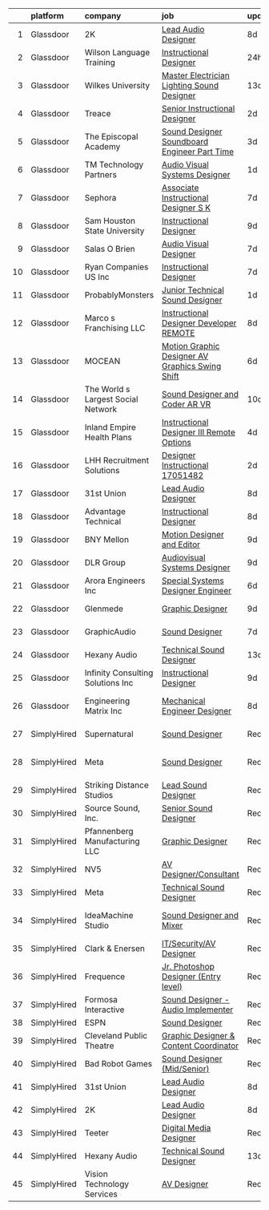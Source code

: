 

|    | platform    | company                            | job                                                                                                                                                                                                                                                                                                                                                                                                                                                                                                                                                                                                                                                                                                                                                                                                                                                                                                                                                                                                                                                                                                                                                                        | update_time   | location                 |
|---:|:------------|:-----------------------------------|:---------------------------------------------------------------------------------------------------------------------------------------------------------------------------------------------------------------------------------------------------------------------------------------------------------------------------------------------------------------------------------------------------------------------------------------------------------------------------------------------------------------------------------------------------------------------------------------------------------------------------------------------------------------------------------------------------------------------------------------------------------------------------------------------------------------------------------------------------------------------------------------------------------------------------------------------------------------------------------------------------------------------------------------------------------------------------------------------------------------------------------------------------------------------------|:--------------|:-------------------------|
|  1 | Glassdoor   | 2K                                 | [Lead Audio Designer](https://www.glassdoor.com/partner/jobListing.htm?pos=107&ao=1136043&s=58&guid=0000018345217cb196823abe3989b962&src=GD_JOB_AD&t=SR&vt=w&ea=1&cs=1_475fbcab&cb=1663312166358&jobListingId=1008124176706&jrtk=3-0-1gd2i2v6p2a4g001-1gd2i2v79k6f6800-7e78213c8eb53484-)                                                                                                                                                                                                                                                                                                                                                                                                                                                                                                                                                                                                                                                                                                                                                                                                                                                                                  | 8d            | San Mateo, CA            |
|  2 | Glassdoor   | Wilson Language Training           | [Instructional Designer](https://www.glassdoor.com/partner/jobListing.htm?pos=110&ao=1136043&s=58&guid=0000018345217cb196823abe3989b962&src=GD_JOB_AD&t=SR&vt=w&cs=1_fe084d8e&cb=1663312166359&jobListingId=1008143778407&jrtk=3-0-1gd2i2v6p2a4g001-1gd2i2v79k6f6800-162e40f75f43b1da-)                                                                                                                                                                                                                                                                                                                                                                                                                                                                                                                                                                                                                                                                                                                                                                                                                                                                                    | 24h           | Oxford, MA               |
|  3 | Glassdoor   | Wilkes University                  | [Master Electrician Lighting   Sound Designer](https://www.glassdoor.com/partner/jobListing.htm?pos=115&ao=1136043&s=58&guid=0000018345217cb196823abe3989b962&src=GD_JOB_AD&t=SR&vt=w&ea=1&cs=1_e7cf822b&cb=1663312166359&jobListingId=1008114879459&jrtk=3-0-1gd2i2v6p2a4g001-1gd2i2v79k6f6800-891038bc6dab5eea-)                                                                                                                                                                                                                                                                                                                                                                                                                                                                                                                                                                                                                                                                                                                                                                                                                                                         | 13d           | Wilkes-Barre, PA         |
|  4 | Glassdoor   | Treace                             | [Senior Instructional Designer](https://www.glassdoor.com/partner/jobListing.htm?pos=125&ao=1136043&s=58&guid=0000018345217cb196823abe3989b962&src=GD_JOB_AD&t=SR&vt=w&cs=1_cc9122c8&cb=1663312166360&jobListingId=1008138380104&jrtk=3-0-1gd2i2v6p2a4g001-1gd2i2v79k6f6800-e4587e51766cda7e-)                                                                                                                                                                                                                                                                                                                                                                                                                                                                                                                                                                                                                                                                                                                                                                                                                                                                             | 2d            | Ponte Vedra Beach, FL    |
|  5 | Glassdoor   | The Episcopal Academy              | [Sound Designer  Soundboard Engineer  Part Time ](https://www.glassdoor.com/partner/jobListing.htm?pos=108&ao=1136043&s=58&guid=0000018345217cb196823abe3989b962&src=GD_JOB_AD&t=SR&vt=w&ea=1&cs=1_51d4f42f&cb=1663312166358&jobListingId=1008134158666&jrtk=3-0-1gd2i2v6p2a4g001-1gd2i2v79k6f6800-42249c09ee087c0a-)                                                                                                                                                                                                                                                                                                                                                                                                                                                                                                                                                                                                                                                                                                                                                                                                                                                      | 3d            | Newtown Square, PA       |
|  6 | Glassdoor   | TM Technology Partners             | [Audio Visual Systems Designer](https://www.glassdoor.com/partner/jobListing.htm?pos=117&ao=1136043&s=58&guid=0000018345217cb196823abe3989b962&src=GD_JOB_AD&t=SR&vt=w&cs=1_e1aa8a04&cb=1663312166359&jobListingId=1008139721021&jrtk=3-0-1gd2i2v6p2a4g001-1gd2i2v79k6f6800-24ca9b2b897d3e72-)                                                                                                                                                                                                                                                                                                                                                                                                                                                                                                                                                                                                                                                                                                                                                                                                                                                                             | 1d            | Los Angeles, CA          |
|  7 | Glassdoor   | Sephora                            | [Associate Instructional Designer  S K](https://www.glassdoor.com/partner/jobListing.htm?pos=118&ao=1136043&s=58&guid=0000018345217cb196823abe3989b962&src=GD_JOB_AD&t=SR&vt=w&cs=1_17a898f6&cb=1663312166359&jobListingId=1008126719435&jrtk=3-0-1gd2i2v6p2a4g001-1gd2i2v79k6f6800-60d1cc6d4027bf2d-)                                                                                                                                                                                                                                                                                                                                                                                                                                                                                                                                                                                                                                                                                                                                                                                                                                                                     | 7d            | San Francisco, CA        |
|  8 | Glassdoor   | Sam Houston State University       | [Instructional Designer](https://www.glassdoor.com/partner/jobListing.htm?pos=119&ao=1136043&s=58&guid=0000018345217cb196823abe3989b962&src=GD_JOB_AD&t=SR&vt=w&cs=1_ac370c2f&cb=1663312166359&jobListingId=1008121402408&jrtk=3-0-1gd2i2v6p2a4g001-1gd2i2v79k6f6800-ee095d1b2af28472-)                                                                                                                                                                                                                                                                                                                                                                                                                                                                                                                                                                                                                                                                                                                                                                                                                                                                                    | 9d            | Huntsville, TX           |
|  9 | Glassdoor   | Salas O Brien                      | [Audio Visual Designer](https://www.glassdoor.com/partner/jobListing.htm?pos=120&ao=1136043&s=58&guid=0000018345217cb196823abe3989b962&src=GD_JOB_AD&t=SR&vt=w&cs=1_58487382&cb=1663312166359&jobListingId=1008127661035&jrtk=3-0-1gd2i2v6p2a4g001-1gd2i2v79k6f6800-1c4c5d053dfe58e8-)                                                                                                                                                                                                                                                                                                                                                                                                                                                                                                                                                                                                                                                                                                                                                                                                                                                                                     | 7d            | San Diego, CA            |
| 10 | Glassdoor   | Ryan Companies US  Inc             | [Instructional Designer](https://www.glassdoor.com/partner/jobListing.htm?pos=123&ao=1136043&s=58&guid=0000018345217cb196823abe3989b962&src=GD_JOB_AD&t=SR&vt=w&cs=1_21ccedb7&cb=1663312166360&jobListingId=1008126784775&jrtk=3-0-1gd2i2v6p2a4g001-1gd2i2v79k6f6800-b59d6cb3c11aac7d-)                                                                                                                                                                                                                                                                                                                                                                                                                                                                                                                                                                                                                                                                                                                                                                                                                                                                                    | 7d            | Tampa, FL                |
| 11 | Glassdoor   | ProbablyMonsters                   | [Junior Technical Sound Designer](https://www.glassdoor.com/partner/jobListing.htm?pos=106&ao=1136043&s=58&guid=0000018345217cb196823abe3989b962&src=GD_JOB_AD&t=SR&vt=w&cs=1_3f059cff&cb=1663312166358&jobListingId=1008140385415&jrtk=3-0-1gd2i2v6p2a4g001-1gd2i2v79k6f6800-f3beb6d3f2e606d8-)                                                                                                                                                                                                                                                                                                                                                                                                                                                                                                                                                                                                                                                                                                                                                                                                                                                                           | 1d            | Bellevue, WA             |
| 12 | Glassdoor   | Marco s Franchising  LLC           | [Instructional Designer   Developer  REMOTE ](https://www.glassdoor.com/partner/jobListing.htm?pos=116&ao=1136043&s=58&guid=0000018345217cb196823abe3989b962&src=GD_JOB_AD&t=SR&vt=w&ea=1&cs=1_6ff42df0&cb=1663312166359&jobListingId=1008123909874&jrtk=3-0-1gd2i2v6p2a4g001-1gd2i2v79k6f6800-179993f528310a51-)                                                                                                                                                                                                                                                                                                                                                                                                                                                                                                                                                                                                                                                                                                                                                                                                                                                          | 8d            | Houston, TX              |
| 13 | Glassdoor   | MOCEAN                             | [Motion Graphic Designer  AV Graphics  Swing Shift ](https://www.glassdoor.com/partner/jobListing.htm?pos=126&ao=1136043&s=58&guid=0000018345217cb196823abe3989b962&src=GD_JOB_AD&t=SR&vt=w&ea=1&cs=1_8c35d809&cb=1663312166360&jobListingId=1008128808362&jrtk=3-0-1gd2i2v6p2a4g001-1gd2i2v79k6f6800-f8e885a91c294fbf-)                                                                                                                                                                                                                                                                                                                                                                                                                                                                                                                                                                                                                                                                                                                                                                                                                                                   | 6d            | Los Angeles, CA          |
| 14 | Glassdoor   | The World s Largest Social Network | [Sound Designer and Coder  AR VR ](https://www.glassdoor.com/partner/jobListing.htm?pos=103&ao=1110586&s=58&guid=0000018345217cb196823abe3989b962&src=GD_JOB_AD&t=SR&vt=w&ea=1&cs=1_9be8b982&cb=1663312166358&jobListingId=1008119621897&cpc=47CFDC01B3F81FAC&jrtk=3-0-1gd2i2v6p2a4g001-1gd2i2v79k6f6800-792e069ce58ec255--6NYlbfkN0DSgjPPcnEdvoK3uuxfISLALE6pB1FR7YSHOr_tSg5_QGIhoz_2VqUepdcKLBLI_zSAkyoPLr8SW09-PjMp5E3sUsZ27AYwJCrMelMSnXS0uT1ZKTCetCxW1DzSBrWn2OZEGuHuHB4Kpypt8iVx5QGZb1-8THVZWrH1Dg0s0-WNklFEyS_twdAR_a7fcrls6ZFa9OLO_rX4p4dbqPwJcIat9-i9XvISstLKS8RCYnx0ihdrOUtoPRIExd9CXd36LSENRugrK97PqpOYz1ddWPHwoH_RYQbBgPHtGlFUreuZH_yvcfLEmkEX9ZxFOkSzsXkRCR-awGCrLFyaFQ2T9ADQOyhg0jXOWijPkvcd_-96ILxZ7X5yH3S6Mh7kau2HiNsIrCAtETEPQnp_U0qq2kApnmNjAq5xuqN30tgulilU8rNOZ1T_B1fpFvE_v9rcQaFEmv_-7MUQYY8Tz_tznweklomsIa1N0052mYazX183ZECR5OLriYU_FkZSr7-QKf7fkQ3auw0xpolTX1sgpFbrqkCvIbSAKOaOMKgKWu7raPGeA74Q3EpUB7mPQDdf4EnN5zVxXmQuNs_ZzSrHdHHv)                                                                                                                                                                                                                | 10d           | Baltimore, MD            |
| 15 | Glassdoor   | Inland Empire Health Plans         | [Instructional Designer III  Remote Options ](https://www.glassdoor.com/partner/jobListing.htm?pos=122&ao=1136043&s=58&guid=0000018345217cb196823abe3989b962&src=GD_JOB_AD&t=SR&vt=w&cs=1_3e434882&cb=1663312166360&jobListingId=1008132531880&jrtk=3-0-1gd2i2v6p2a4g001-1gd2i2v79k6f6800-09507dc291c9bdbc-)                                                                                                                                                                                                                                                                                                                                                                                                                                                                                                                                                                                                                                                                                                                                                                                                                                                               | 4d            | Rancho Cucamonga, CA     |
| 16 | Glassdoor   | LHH Recruitment Solutions          | [Designer Instructional   17051482](https://www.glassdoor.com/partner/jobListing.htm?pos=105&ao=1110586&s=58&guid=0000018345217cb196823abe3989b962&src=GD_JOB_AD&t=SR&vt=w&ea=1&cs=1_cb3957e9&cb=1663312166358&jobListingId=1008137042716&cpc=9908D8D4413DBB8A&jrtk=3-0-1gd2i2v6p2a4g001-1gd2i2v79k6f6800-2aa447e5047c789e--6NYlbfkN0A_GD1K3dzeu7WcKnsm6RLSD1_QV-mkIht0EvhowBp1RB3nB2zK51B7Vjdo850qtD1zI0bLXqkhk5eMQWDNPpBVPUx78uSYMjgYdpe3n1AZlUZi6Pk9udar78uBELI9eO2RZmhaKsfKwP7b_qiU2dfjBZJFkI9vzl9x6UNnUJilwEi0tziGlQV9DoL4Za79d5PyaKz6-fcA36P5XYGh8Ut9cOt9A9D9qW0yuO-aEvSl-pV2wh8dKLXnI9H7URdKP3qRgpwUxCQeaP26WpEQo2QcalIN-7M4yQrbzQ8HWu6r1zX-IbI_0P4k6xdo4af7UVMcHUFB5rIGyJFMQz7M3v6p05RklA29g5xMgP6EKQgYZPhoZWA96GkNs-m2TgYK87uvGEpbuxVbrWk659WPLyxTBeATlS0CfpnPXT1RbJRVBPp4_B-BPRfuOLgQNyF0fJ0ZwDfubA0jLTqI7HchYuUJ-1NaYWBkCLQELVvGYeXMW4ImvBRT7wE2LK61EeNNbRzU73J2t0MXKuCVL3uNYbcnbTItvyXhQlMi_IWwN9HI26plyCGR6dPsjWa1WsP974vhpmfCdUUSoTla8p6rz9zxmYkxnzJDaHIDvTtHq4ZqYyU0WjrbnfT28oCV-sJ-MAJjGDZEP4dBGckn5lfpse3Zvfcu8MLi8rgJTl1CZTvF1MGTpD2LA30ZV6X1JaTPexDfurYtULB2LdOY2DeQpuDZY-dk45aKreybq6cwQuCCQRF1UEFlsNA55l2yCGuJsLwUmb-IiaQHvK4Nwh2lHWuFl6uw2o-A2Dg%3D) | 2d            | Los Angeles, CA          |
| 17 | Glassdoor   | 31st Union                         | [Lead Audio Designer](https://www.glassdoor.com/partner/jobListing.htm?pos=111&ao=1136043&s=58&guid=0000018345217cb196823abe3989b962&src=GD_JOB_AD&t=SR&vt=w&cs=1_52a69dc8&cb=1663312166359&jobListingId=1008124176707&jrtk=3-0-1gd2i2v6p2a4g001-1gd2i2v79k6f6800-1eb63b73c13be9d5-)                                                                                                                                                                                                                                                                                                                                                                                                                                                                                                                                                                                                                                                                                                                                                                                                                                                                                       | 8d            | San Mateo, CA            |
| 18 | Glassdoor   | Advantage Technical                | [Instructional Designer](https://www.glassdoor.com/partner/jobListing.htm?pos=104&ao=1110586&s=58&guid=0000018345217cb196823abe3989b962&src=GD_JOB_AD&t=SR&vt=w&ea=1&cs=1_52ec359d&cb=1663312166358&jobListingId=1008123549496&cpc=1CBFC3E34E2A31FF&jrtk=3-0-1gd2i2v6p2a4g001-1gd2i2v79k6f6800-79a2190befb40fcd--6NYlbfkN0CQRQ3eiV4YWjrRS1ho7HVQ9JO8v6Fb3eU0yDOJbdOiEguntuRlpE4-_N6DYLNj-GoNQvdqsFgbJvNe9_xkG5pkKIJCPS76-j_57s6zVdR3O5cws1JqDBbPLWg5Bg8e6qOwD4e-y-dVMmhC5dIr2Uq-uT2VDPXRG_WxEheCyS2TcL-lIFrO3vaNGVrQh4br34566l-K4ZXA2lAuFmWCBOpTj2wVvmSykuWjMvaqgj5itIMBlx3MtCkereTCF9lJ1fawUnTxBh2isahBdfLSfBJqZdBCn0DxdsGTXtR1hcmJ3PfyDa9eSyjsVobPAoiriyBjoftMQfbFJvoBvcewZWxd2AIXX3RfNMUsvyErrqKJSAo6uY0FWz8IWhHCUJKjX2gFllzN8OuSGNczzI_ZzTYTZHEbl4UyVSyB_QtuamtxIEvhzHs1JFQJWaPyJXN1s4rblJW3BK6M48hQY42Ss_ejbDUy2qCYhIIhpgUCrBlQQOFmIX8myGcob7WURiFVKZL9BC8ITtnhtnMXju4pD_7zHSwt4fTvOF9dHYC1BbLJvn2Ysgb7qEHOpU5kUen0yLsZo395CpePJA%3D%3D)                                                                                                                                                                                                                              | 8d            | Santa Ana, CA            |
| 19 | Glassdoor   | BNY Mellon                         | [Motion Designer and Editor](https://www.glassdoor.com/partner/jobListing.htm?pos=112&ao=1136043&s=58&guid=0000018345217cb196823abe3989b962&src=GD_JOB_AD&t=SR&vt=w&cs=1_2a8dcae8&cb=1663312166359&jobListingId=1008121553539&jrtk=3-0-1gd2i2v6p2a4g001-1gd2i2v79k6f6800-843eceb987bbdaee-)                                                                                                                                                                                                                                                                                                                                                                                                                                                                                                                                                                                                                                                                                                                                                                                                                                                                                | 9d            | New York, NY             |
| 20 | Glassdoor   | DLR Group                          | [Audiovisual Systems Designer](https://www.glassdoor.com/partner/jobListing.htm?pos=124&ao=1136043&s=58&guid=0000018345217cb196823abe3989b962&src=GD_JOB_AD&t=SR&vt=w&ea=1&cs=1_23df5156&cb=1663312166360&jobListingId=1008121828380&jrtk=3-0-1gd2i2v6p2a4g001-1gd2i2v79k6f6800-0647fe1bb0f8722c-)                                                                                                                                                                                                                                                                                                                                                                                                                                                                                                                                                                                                                                                                                                                                                                                                                                                                         | 9d            | Cleveland, OH            |
| 21 | Glassdoor   | Arora Engineers  Inc               | [Special Systems Designer Engineer](https://www.glassdoor.com/partner/jobListing.htm?pos=121&ao=1136043&s=58&guid=0000018345217cb196823abe3989b962&src=GD_JOB_AD&t=SR&vt=w&cs=1_9a78af3c&cb=1663312166359&jobListingId=1008128888264&jrtk=3-0-1gd2i2v6p2a4g001-1gd2i2v79k6f6800-d66c6d5078097ade-)                                                                                                                                                                                                                                                                                                                                                                                                                                                                                                                                                                                                                                                                                                                                                                                                                                                                         | 6d            | Philadelphia, PA         |
| 22 | Glassdoor   | Glenmede                           | [Graphic Designer](https://www.glassdoor.com/partner/jobListing.htm?pos=113&ao=1136043&s=58&guid=0000018345217cb196823abe3989b962&src=GD_JOB_AD&t=SR&vt=w&cs=1_04a492c0&cb=1663312166359&jobListingId=1008120167021&jrtk=3-0-1gd2i2v6p2a4g001-1gd2i2v79k6f6800-3e91885d2c2de0de-)                                                                                                                                                                                                                                                                                                                                                                                                                                                                                                                                                                                                                                                                                                                                                                                                                                                                                          | 9d            | Philadelphia, PA         |
| 23 | Glassdoor   | GraphicAudio                       | [Sound Designer](https://www.glassdoor.com/partner/jobListing.htm?pos=109&ao=1136043&s=58&guid=0000018345217cb196823abe3989b962&src=GD_JOB_AD&t=SR&vt=w&ea=1&cs=1_770ca3d8&cb=1663312166359&jobListingId=1008125971583&jrtk=3-0-1gd2i2v6p2a4g001-1gd2i2v79k6f6800-aed320a76da8de40-)                                                                                                                                                                                                                                                                                                                                                                                                                                                                                                                                                                                                                                                                                                                                                                                                                                                                                       | 7d            | Derwood, MD              |
| 24 | Glassdoor   | Hexany Audio                       | [Technical Sound Designer](https://www.glassdoor.com/partner/jobListing.htm?pos=101&ao=1110586&s=58&guid=0000018345217cb196823abe3989b962&src=GD_JOB_AD&t=SR&vt=w&ea=1&cs=1_5cf494c3&cb=1663312166357&jobListingId=1008114321181&cpc=AECEB822CA110EBC&jrtk=3-0-1gd2i2v6p2a4g001-1gd2i2v79k6f6800-0ac8534fda25569b--6NYlbfkN0CFC62QAxPlQDUanI3CInFwDfLuR7bBing2k-9qaB2Sgc7mfRdyTz-EnIjEcjqKoAh4_ZZLLwyGjkgqwi6svkxAivLIJAIQwILeIjbqoOs_xRSKFIya7sfTf_opYwReedpv9fbyaMfagL_ldIDi899DzamSPVTzKUQ6FBR6yrjTDkrfgnIyK-QPzgec6zIyhBdAPq2lwdKk4j9NRwmynhKSXWaMT9nEAExDSBwRWLcA6N0ZCTdKjlY-BHdQvwyp3smXiR2GkrP_lS88ujtZbMEhpWVExtlb1pnelmu5JDF_ZeV8ztfDyrzJQBhXb413AhzeQ5vu5JsdnRm78bNR3yDhmBfFq_lCdUC8bSoCLeLeXSL7fhuWR_sE3Ht4SGLgcgfQRAG9F-lCZPh3L5T_O2M2T-MeVq1S0k7tfmFZAwRVxoiCaE8QLh_anR6eyMCfpytsOuJA4KMMjeRjgwwsj7wP6vsJ3NH9TYnI8JJVDQJHQ5CYxYRKxWj01CGJXIemhcc%3D)                                                                                                                                                                                                                                                                                                          | 13d           | Bell Gardens, CA         |
| 25 | Glassdoor   | Infinity Consulting Solutions  Inc | [Instructional Designer](https://www.glassdoor.com/partner/jobListing.htm?pos=114&ao=1136043&s=58&guid=0000018345217cb196823abe3989b962&src=GD_JOB_AD&t=SR&vt=w&cs=1_6e4998db&cb=1663312166359&jobListingId=1008121239811&jrtk=3-0-1gd2i2v6p2a4g001-1gd2i2v79k6f6800-60620a5bf894c743-)                                                                                                                                                                                                                                                                                                                                                                                                                                                                                                                                                                                                                                                                                                                                                                                                                                                                                    | 9d            | Santa Ana, CA            |
| 26 | Glassdoor   | Engineering Matrix  Inc            | [Mechanical Engineer Designer](https://www.glassdoor.com/partner/jobListing.htm?pos=102&ao=1110586&s=58&guid=0000018345217cb196823abe3989b962&src=GD_JOB_AD&t=SR&vt=w&ea=1&cs=1_43e95477&cb=1663312166357&jobListingId=1008123724583&cpc=8AC01DCC8FF2DC38&jrtk=3-0-1gd2i2v6p2a4g001-1gd2i2v79k6f6800-901010cfb63e776f--6NYlbfkN0AE6kI8qYx2uMKxROzmZml3fUtbU4ewGNlEcRTIUQOe2Wug8zCFZp9fraC-6E61ex1TvyJoq-0vIBGpf8z80_eAi_fpoE0ILt7J-56lITNcDhN-m13cFfrVjo_HG-oVTtiBJNygU6-O7anEy_gyvxKJ2y5CBYa_EOWahELE1RI14hghBMFH3GIwpvrNKfanCBUJc-ro84cSZHUnjhbKXaMopf26JprplB7t0copA0o7LadF5J_mdowhHI_wJ9EfSJZyohlOFSNJlCi6Qxh7TJlws80D4ZlZ7jtvOGGpGCEuYmQQKkj8f_xRqc8i7aMZNE0hkbHlB2SyXqukdT8qrA8MFUGmNNiz6YmoaliPhG0XAevFS40Fb0bELtZFNG4bDx_dG64GTn-0g81G-92VRLNZ8duLy4VKvlYBqmnHe7WxO-_S9DeZU4gzAoUdWvqbQkHgF1TqzGuqMVNJ8wviybgG1_1Dxeq45u3cdVTjGY-4CJUK_mKWTUg6Yw0blk1SmZP75w6y58f2Aw%3D%3D)                                                                                                                                                                                                                                                                                        | 8d            | Saint Petersburg, FL     |
| 27 | SimplyHired | Supernatural                       | [Sound Designer](https://www.simplyhired.com/job/5D0f_UMi6LJPtiqm_toq4mJLszAsmT5fReCL93NEtxLGohoQEX5RFw?q=sound+designer)                                                                                                                                                                                                                                                                                                                                                                                                                                                                                                                                                                                                                                                                                                                                                                                                                                                                                                                                                                                                                                                  | Recently      | Los Angeles, CA          |
| 28 | SimplyHired | Meta                               | [Sound Designer](https://www.simplyhired.com/job/ycwUkciZ69Fop8jgpMt3DB0TiblCUz7OMPaEpd_E7jOKyHmEn9VyGA?q=sound+designer)                                                                                                                                                                                                                                                                                                                                                                                                                                                                                                                                                                                                                                                                                                                                                                                                                                                                                                                                                                                                                                                  | Recently      | Fremont, CA +3 locations |
| 29 | SimplyHired | Striking Distance Studios          | [Lead Sound Designer](https://www.simplyhired.com/job/Fq_ko0u_Hl0JKnb0jRkZl7AfbcDlT6bfk2yvkV5Xqw907ylHkgn2Mg?q=sound+designer)                                                                                                                                                                                                                                                                                                                                                                                                                                                                                                                                                                                                                                                                                                                                                                                                                                                                                                                                                                                                                                             | Recently      | San Ramon, CA            |
| 30 | SimplyHired | Source Sound, Inc.                 | [Senior Sound Designer](https://www.simplyhired.com/job/mw3datBFZnSnzm3SFniNFlYC60OHbjYX1kgvM61bk-lO-0QBaaabnQ?q=sound+designer)                                                                                                                                                                                                                                                                                                                                                                                                                                                                                                                                                                                                                                                                                                                                                                                                                                                                                                                                                                                                                                           | Recently      | Remote                   |
| 31 | SimplyHired | Pfannenberg Manufacturing LLC      | [Graphic Designer](https://www.simplyhired.com/job/eAQh0BnP_VfSJEX4vFH_cC2uJOdwE6XReAdesAQneAb4Q-ioZBCl_g?q=sound+designer)                                                                                                                                                                                                                                                                                                                                                                                                                                                                                                                                                                                                                                                                                                                                                                                                                                                                                                                                                                                                                                                | Recently      | Lancaster, NY            |
| 32 | SimplyHired | NV5                                | [AV Designer/Consultant](https://www.simplyhired.com/job/4NDOFxz6AaFE4t7vXtn8KviBkemSb7tVhSuOUA08TCc4fQsAg3fr5Q?q=sound+designer)                                                                                                                                                                                                                                                                                                                                                                                                                                                                                                                                                                                                                                                                                                                                                                                                                                                                                                                                                                                                                                          | Recently      | Arlington, TX            |
| 33 | SimplyHired | Meta                               | [Technical Sound Designer](https://www.simplyhired.com/job/oco7H6Ee0Yxz6K9VIiOUQp7tKcmX8AQ3dqDzLrGeud9lf03NDEY6mg?q=sound+designer)                                                                                                                                                                                                                                                                                                                                                                                                                                                                                                                                                                                                                                                                                                                                                                                                                                                                                                                                                                                                                                        | Recently      | Remote                   |
| 34 | SimplyHired | IdeaMachine Studio                 | [Sound Designer and Mixer](https://www.simplyhired.com/job/3_cnKWbKCzfz8K406esix9aXeGkS2iLw6vp3jwYHfDLUWBO0TV9GDQ?q=sound+designer)                                                                                                                                                                                                                                                                                                                                                                                                                                                                                                                                                                                                                                                                                                                                                                                                                                                                                                                                                                                                                                        | Recently      | San Francisco, CA        |
| 35 | SimplyHired | Clark & Enersen                    | [IT/Security/AV Designer](https://www.simplyhired.com/job/QI3sJy3KuF9cTKMQg9j5n_kcYfDVK4FnyzODuAXO5SJ1Wsy3tWDkuA?q=sound+designer)                                                                                                                                                                                                                                                                                                                                                                                                                                                                                                                                                                                                                                                                                                                                                                                                                                                                                                                                                                                                                                         | Recently      | Fort Collins, CO         |
| 36 | SimplyHired | Frequence                          | [Jr. Photoshop Designer (Entry level)](https://www.simplyhired.com/job/dk_2wWts5Sho9ibIYPoY7yDcDBCvZR4xtjSSYdJQghKdq9mlVvhh-w?q=sound+designer)                                                                                                                                                                                                                                                                                                                                                                                                                                                                                                                                                                                                                                                                                                                                                                                                                                                                                                                                                                                                                            | Recently      | Remote                   |
| 37 | SimplyHired | Formosa Interactive                | [Sound Designer - Audio Implementer](https://www.simplyhired.com/job/E63_BRjyLumhk01Bv7mOuaoR0vafXGhLD-NTsS2e6CEpoHi4FvqYnw?q=sound+designer)                                                                                                                                                                                                                                                                                                                                                                                                                                                                                                                                                                                                                                                                                                                                                                                                                                                                                                                                                                                                                              | Recently      | Burbank, CA              |
| 38 | SimplyHired | ESPN                               | [Sound Designer](https://www.simplyhired.com/job/-pQTL77CSRSoogkAPIImoniIHQxPXM21wAqOE09JhGOiN3sPS6ZjRg?q=sound+designer)                                                                                                                                                                                                                                                                                                                                                                                                                                                                                                                                                                                                                                                                                                                                                                                                                                                                                                                                                                                                                                                  | Recently      | Bristol, CT              |
| 39 | SimplyHired | Cleveland Public Theatre           | [Graphic Designer & Content Coordinator](https://www.simplyhired.com/job/qQIJcx0HLDCJZdq7ujBDqivOHusAAGyqj-2r8VZ2KC__bBHXu7GpEg?q=sound+designer)                                                                                                                                                                                                                                                                                                                                                                                                                                                                                                                                                                                                                                                                                                                                                                                                                                                                                                                                                                                                                          | Recently      | Cleveland, OH            |
| 40 | SimplyHired | Bad Robot Games                    | [Sound Designer (Mid/Senior)](https://www.simplyhired.com/job/5k7lNxd5mPx4SDP11_bQMCoaI3zXskx9LCyK6sAv6bc57TMyAoaPVQ?q=sound+designer)                                                                                                                                                                                                                                                                                                                                                                                                                                                                                                                                                                                                                                                                                                                                                                                                                                                                                                                                                                                                                                     | Recently      | Santa Monica, CA         |
| 41 | SimplyHired | 31st Union                         | [Lead Audio Designer](https://www.simplyhired.com/job/SCFJWId57wlI8ztW9k6KpZ6D_iX7nohKX0aMMJgyTOtQCWaVya85fA?q=sound+designer)                                                                                                                                                                                                                                                                                                                                                                                                                                                                                                                                                                                                                                                                                                                                                                                                                                                                                                                                                                                                                                             | 8d            | San Mateo, CA            |
| 42 | SimplyHired | 2K                                 | [Lead Audio Designer](https://www.simplyhired.com/job/JVtN3tAn3m7_-VZDAy1tGYV7FX9q30grNECjBZzVfxDzzy0iDSNGpA?q=sound+designer)                                                                                                                                                                                                                                                                                                                                                                                                                                                                                                                                                                                                                                                                                                                                                                                                                                                                                                                                                                                                                                             | 8d            | San Mateo, CA            |
| 43 | SimplyHired | Teeter                             | [Digital Media Designer](https://www.simplyhired.com/job/jFCzDrwAH8eMKhTfDHaqJ5UOnbVAP0OeTC69zWsuiw0vQMQTbaxvvg?q=sound+designer)                                                                                                                                                                                                                                                                                                                                                                                                                                                                                                                                                                                                                                                                                                                                                                                                                                                                                                                                                                                                                                          | Recently      | Bonney Lake, WA          |
| 44 | SimplyHired | Hexany Audio                       | [Technical Sound Designer](https://www.simplyhired.com/job/iD9HzTTZ2IYC2pBE2fqT2eCkfmWXGaM5qD7yfsUft_olx4lh9pYVaw?q=sound+designer)                                                                                                                                                                                                                                                                                                                                                                                                                                                                                                                                                                                                                                                                                                                                                                                                                                                                                                                                                                                                                                        | 13d           | Bell Gardens, CA         |
| 45 | SimplyHired | Vision Technology Services         | [AV Designer](https://www.simplyhired.com/job/FM33unODoRlbr9-go1TksJlH4AHhb4Gk90F4WSCLKHWyNgcbp3vuSQ?q=sound+designer)                                                                                                                                                                                                                                                                                                                                                                                                                                                                                                                                                                                                                                                                                                                                                                                                                                                                                                                                                                                                                                                     | Recently      | Owings Mills, MD         |